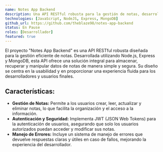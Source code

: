 ```yaml
---
name: Notes App Backend
description: Una API RESTful robusta para la gestión de notas, desarrollada con NodeJS, Express y MongoDB. Proporciona una interfaz confiable para el almacenamiento y recuperación de datos de notas.
technologies: [JavaScript, NodeJS, Express, MongoDB]
github_url: https://github.com/theblaze98/notes-app-backend
status: En Pause
roles: [Desarrollador]
featured: true
---
```

El proyecto "Notes App Backend" es una API RESTful robusta diseñada para la gestión eficiente de notas. Desarrollada utilizando Node.js, Express y MongoDB, esta API ofrece una solución integral para almacenar, recuperar y manipular datos de notas de manera simple y segura. Su diseño se centra en la usabilidad y en proporcionar una experiencia fluida para los desarrolladores y usuarios finales.

## **Características:**
- **Gestión de Notas:** Permite a los usuarios crear, leer, actualizar y eliminar notas, lo que facilita la organización y el acceso a la información.
- **Autenticación y Seguridad:** Implementa JWT (JSON Web Tokens) para la autenticación de usuarios, asegurando que solo los usuarios autorizados puedan acceder y modificar sus notas.
- **Manejo de Errores:** Incluye un sistema de manejo de errores que devuelve respuestas claras y útiles en caso de fallos, mejorando la experiencia del desarrollador.
